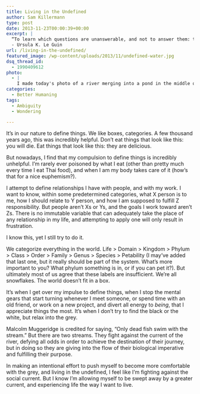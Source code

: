 ```yaml
---
title: Living in the Undefined
author: Sam Killermann
type: post
date: 2013-11-23T00:00:39+00:00
excerpt: |
  “To learn which questions are unanswerable, and not to answer them: this skill is most needful in times of stress and darkness.”
  - Ursula K. Le Guin
url: /living-in-the-undefined/
featured_image: /wp-content/uploads/2013/11/undefined-water.jpg
dsq_thread_id:
  - 1990409612
photo:
  - |
    I made today's photo of a river merging into a pond in the middle of Ohio back in '09. It's beautifully ambiguous, <a href="http://samkillermann.wpengine.com/wp-content/uploads/2013/11/Sam-Killermann-Pond-Water-Bubbles-Abstract.png">even in its entirety</a>.
categories:
  - Better Humaning
tags:
  - Ambiguity
  - Wondering

---
```

It&#8217;s in our nature to define things. We like boxes, categories. A few thousand years ago, this was incredibly helpful. Don&#8217;t eat things that look like this: you will die. Eat things that look like this: they are delicious.

But nowadays, I find that my compulsion to define things is incredibly unhelpful. I&#8217;m rarely ever poisoned by what I eat (other than pretty much every time I eat Thai food), and when I am my body takes care of it (how&#8217;s that for a nice euphemism?).

I attempt to define relationships I have with people, and with my work. I want to know, within some predetermined categories, what X person is to me, how I should relate to Y person, and how I am supposed to fulfill Z responsibility. But people aren&#8217;t Xs or Ys, and the goals I work toward aren&#8217;t Zs. There is no immutable variable that can adequately take the place of any relationship in my life, and attempting to apply one will only result in frustration.

I know this, yet I still try to do it.

We categorize everything in the world. Life > Domain > Kingdom > Phylum > Class > Order > Family > Genus > Species > Petability (I may&#8217;ve added that last one, but it really should be part of the system. What&#8217;s more important to you? What phylum something is in, or if you can pet it?). But ultimately most of us agree that these labels are insufficient. We&#8217;re all snowflakes. The world doesn&#8217;t fit in a box.

It&#8217;s when I get over my impulse to define things, when I stop the mental gears that start turning whenever I meet someone, or spend time with an old friend, or work on a new project, and divert all energy to _being_, that I appreciate things the most. It&#8217;s when I don&#8217;t try to find the black or the white, but relax into the grey.

Malcolm Muggeridge is credited for saying, &#8220;Only dead fish swim with the stream.&#8221; But there are two streams. They fight against the current of the river, defying all odds in order to achieve the destination of their journey, but in doing so they are giving into the flow of their biological imperative and fulfilling their purpose.

In making an intentional effort to push myself to become more comfortable with the grey, and living in the undefined, I feel like I&#8217;m fighting against the social current. But I know I&#8217;m allowing myself to be swept away by a greater current, and experiencing life the way I want to live.